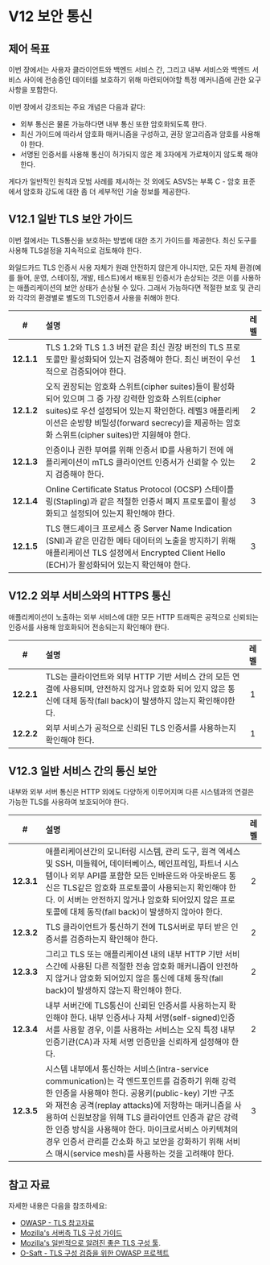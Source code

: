 # V12 보안 통신

## 제어 목표

이번 장에서는 사용자 클라이언트와 백엔드 서비스 간, 그리고 내부 서비스와 백엔드 서비스 사이에 전송중인 데이터를 보호하기 위해 마련되어야할 특정 메커니즘에 관한 요구사항을 포함한다.

이번 장에서 강조되는 주요 개념은 다음과 같다:

* 외부 통신은 물론 가능하다면 내부 통신 또한 암호화되도록 한다.
* 최신 가이드에 따라서 암호화 매커니즘을 구성하고, 권장 알고리즘과 암호를 사용해야 한다.
* 서명된 인증서를 사용해 통신이 허가되지 않은 제 3자에게 가로채이지 않도록 해야한다.

게다가 일반적인 원칙과 모범 사례를 제시하는 것 외에도 ASVS는 부록 C - 암호 표준에서 암호화 강도에 대한 좀 더 세부적인 기술 정보를 제공한다. 

## V12.1 일반 TLS 보안 가이드

이번 절에서는 TLS통신을 보호하는 방법에 대한 초기 가이드를 제공한다. 최신 도구를 사용해 TLS설정을 지속적으로 검토해야 한다.

와일드카드 TLS 인증서 사용 자체가 원래 안전하지 않은게 아니지만, 모든 자체 환경(예를 들어, 운영, 스테이징, 개발, 테스트)에서 배포된 인증서가 손상되는 것은 이를 사용하는 애플리케이션의 보안 상태가 손상될 수 있다. 그래서 가능하다면 적절한 보호 및 관리와 각각의 환경별로 별도의 TLS인증서 사용을 취해야 한다.

| # | 설명 | 레벨 |
| :---: | :--- | :---: |
| **12.1.1** | TLS 1.2와 TLS 1.3 버전 같은 최신 권장 버전의 TLS 프로토콜만 활성화되어 있는지 검증해야 한다. 최신 버전이 우선적으로 검증되어야 한다. | 1 |
| **12.1.2** | 오직 권장되는 암호화 스위트(cipher suites)들이 활성화되어 있으며 그 중 가장 강력한 암호화 스위트(cipher suites)로 우선 설정되어 있는지 확인한다. 레벨3 애플리케이션은 순방향 비밀성(forward secrecy)을 제공하는 암호화 스위트(cipher suites)만 지원해야 한다. | 2 |
| **12.1.3** | 인증이나 권한 부여를 위해 인증서 ID를 사용하기 전에 애플리케이션이 mTLS 클라이언트 인증서가 신뢰할 수 있는지 검증해야 한다. | 2 |
| **12.1.4** | Online Certificate Status Protocol (OCSP) 스테이플링(Stapling)과 같은 적절한 인증서 폐지 프로토콜이 활성화되고 설정되어 있는지 확인해야 한다. | 3 |
| **12.1.5** | TLS 핸드셰이크 프로세스 중 Server Name Indication (SNI)과 같은 민감한 메타 데이터의 노출을 방지하기 위해 애플리케이션 TLS 설정에서 Encrypted Client Hello (ECH)가 활성화되어 있는지 확인해야 한다. | 3 |

## V12.2 외부 서비스와의 HTTPS 통신

애플리케이션이 노출하는 외부 서비스에 대한 모든 HTTP 트래픽은 공적으로 신뢰되는 인증서를 사용해 암호화되어 전송되는지 확인해야 한다.

| # | 설명 | 레벨 |
| :---: | :--- | :---: |
| **12.2.1** | TLS는 클라이언트와 외부 HTTP 기반 서비스 간의 모든 연결에 사용되며, 안전하지 않거나 암호화 되어 있지 않은 통신에 대체 동작(fall back)이 발생하지 않는지 확인해야한다.  | 1 |
| **12.2.2** | 외부 서비스가 공적으로 신뢰된 TLS 인증서를 사용하는지 확인해야 한다. | 1 |

## V12.3 일반 서비스 간의 통신 보안

내부와 외부 서버 통신은 HTTP 외에도 다양하게 이루어지며 다른 시스템과의 연결은 가능한 TLS를 사용하여 보호되어야 한다. 

| # | 설명 | 레벨 |
| :---: | :--- | :---: |
| **12.3.1** | 애플리케이션간의 모니터링 시스템, 관리 도구, 원격 엑세스 및 SSH, 미들웨어, 데이터베이스, 메인프레임, 파트너 시스템이나 외부 API를 포함한 모든 인바운드와 아웃바운드 통신은 TLS같은 암호화 프로토콜이 사용되는지 확인해야 한다. 이 서버는 안전하지 않거나 암호화 되어있지 않은 프로토콜에 대체 동작(fall back)이 발생하지 않아야 한다. | 2 |
| **12.3.2** | TLS 클라이언트가 통신하기 전에 TLS서버로 부터 받은 인증서를 검증하는지 확인해야 한다. | 2 |
| **12.3.3** | 그리고 TLS 또는 애플리케이션 내의 내부 HTTP 기반 서비스간에 사용된 다른 적절한 전송 암호화 매커니즘이 안전하지 않거나 암호화 되어있지 않은 통신에 대체 동작(fall back)이 발생하지 않는지 확인해야 한다. | 2 |
| **12.3.4** | 내부 서버간에 TLS통신이 신뢰된 인증서를 사용하는지 확인해야 한다. 내부 인증서나 자체 서명(self-signed)인증서를 사용할 경우, 이를 사용하는 서비스는 오직 특정 내부 인증기관(CA)과 자체 서명 인증만을 신뢰하게 설정해야 한다. | 2 |
| **12.3.5** | 시스템 내부에서 통신하는 서비스(intra-service communication)는 각 엔드포인트를 검증하기 위해 강력한 인증을 사용해야 한다. 공용키(public-key) 기반 구조와 재전송 공격(replay attacks)에 저항하는 매커니즘을 사용하여 신원보장을 위해 TLS 클라이언트 인증과 같은 강력한 인증 방식을 사용해야 한다. 마이크로서비스 아키텍쳐의 경우 인증서 관리를 간소화 하고 보안을 강화하기 위해 서비스 매시(service mesh)를 사용하는 것을 고려해야 한다. | 3 |

## 참고 자료

자세한 내용은 다음을 참조하세요:

* [OWASP - TLS 참고자료](https://cheatsheetseries.owasp.org/cheatsheets/Transport_Layer_Security_Cheat_Sheet.html)
* [Mozilla's 서버측 TLS 구성 가이드](https://wiki.mozilla.org/Security/Server_Side_TLS)
* [Mozilla's 일반적으로 알려진 좋은 TLS 구성 툴](https://ssl-config.mozilla.org/).
* [O-Saft - TLS 구성 검증을 위한 OWASP 프로젝트](https://owasp.org/www-project-o-saft/)

